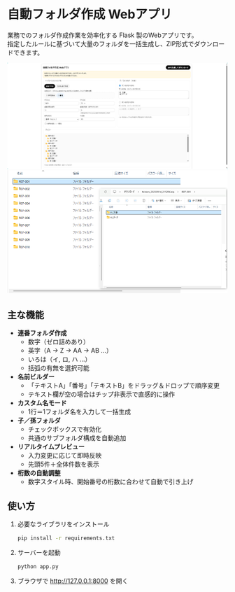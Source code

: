 # 自動フォルダ作成 Webアプリ

業務でのフォルダ作成作業を効率化する Flask 製のWebアプリです。  
指定したルールに基づいて大量のフォルダを一括生成し、ZIP形式でダウンロードできます。

![UI](auto_folder_webapp/docs/screenshot.png)
![UI](auto_folder_webapp/docs/screenshot1.png)

## 主な機能
- **連番フォルダ作成**
  - 数字（ゼロ詰めあり）
  - 英字（A → Z → AA → AB …）
  - いろは（イ, ロ, ハ …）
  - 括弧の有無を選択可能
- **名前ビルダー**
  - 「テキストA」「番号」「テキストB」をドラッグ＆ドロップで順序変更
  - テキスト欄が空の場合はチップ非表示で直感的に操作
- **カスタム名モード**
  - 1行＝1フォルダ名を入力して一括生成
- **子／孫フォルダ**
  - チェックボックスで有効化
  - 共通のサブフォルダ構成を自動追加
- **リアルタイムプレビュー**
  - 入力変更に応じて即時反映
  - 先頭5件＋全体件数を表示
- **桁数の自動調整**
  - 数字スタイル時、開始番号の桁数に合わせて自動で引き上げ

## 使い方
1. 必要なライブラリをインストール
   ```bash
   pip install -r requirements.txt

2. サーバーを起動
   ```bash
   python app.py

3. ブラウザで http://127.0.0.1:8000 を開く
